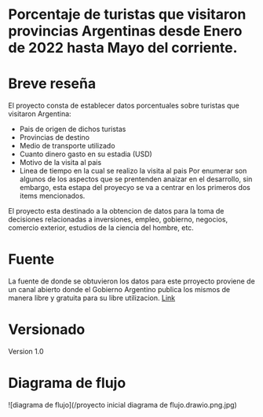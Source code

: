 # Porcentaje de turistas que visitaron provincias Argentinas desde Enero de 2022 hasta Mayo del corriente.

# Breve reseña
El proyecto consta de establecer datos porcentuales sobre turistas que visitaron Argentina: 
* Pais de origen de dichos turistas
* Provincias de destino
* Medio de transporte utilizado
* Cuanto dinero gasto en su estadia (USD)
* Motivo de la visita al pais
* Linea de tiempo en la cual se realizo la visita al pais
Por enumerar son algunos de los aspectos que se prentenden anaizar en el desarrollo, sin embargo, esta estapa del proyecyo se va a centrar en los primeros dos items mencionados.

El proyecto esta destinado a la obtencion de datos para la toma de decisiones relacionadas a inversiones, empleo, gobierno, negocios, comercio exterior, estudios de la ciencia del hombre, etc.

# Fuente
La fuente de donde se obtuvieron los datos para este prroyecto proviene de un canal abierto donde el Gobierno Argentino publica los mismos de manera libre y gratuita para su libre utilizacion. [Link](https://datos.gob.ar/)

# Versionado
Version 1.0

# Diagrama de flujo


![diagrama de flujo](/proyecto inicial diagrama de flujo.drawio.png.jpg)
